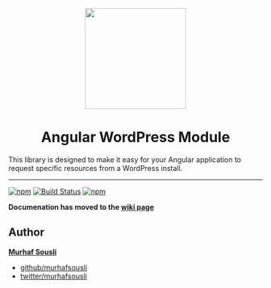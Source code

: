 <p align="center">
  <img height="200px" width="200px" style="text-align: center;" src="https://cdn.rawgit.com/MurhafSousli/ngx-wordpress/1b8cec0a0412eb098545fdb3df5e85d824e4408b/assets/logo.svg">
  <h1 align="center">Angular WordPress Module</h1>
</p>

This library is designed to make it easy for your Angular application to request specific resources from a WordPress install.

___

[![npm](https://img.shields.io/npm/v/ngx-wordpress.svg?maxAge=2592000?style=plastic)](https://www.npmjs.com/package/ngx-wordpress)
[![Build Status](https://travis-ci.org/MurhafSousli/ngx-wordpress.svg?branch=master)](https://travis-ci.org/MurhafSousli/ngx-wordpress)
[![npm](https://img.shields.io/npm/l/express.svg?maxAge=2592000)](/LICENSE)

**Documenation has moved to the [wiki page](https://github.com/MurhafSousli/ngx-wordpress/wiki)**

## Author

 **[Murhaf Sousli](http://murhafsousli.com)**

 - [github/murhafsousli](https://github.com/MurhafSousli)
 - [twitter/murhafsousli](https://twitter.com/MurhafSousli)



